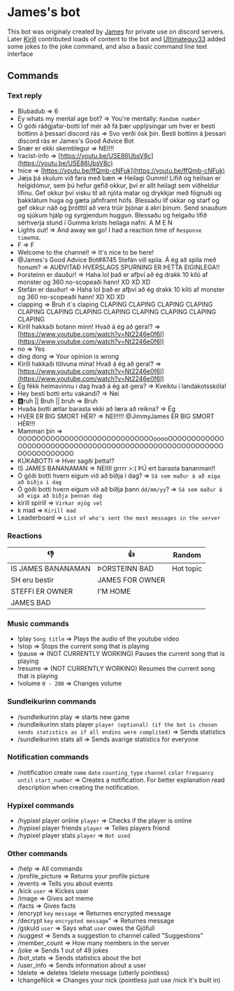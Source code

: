# James's bot
This bot was originaly created by [James](https://github.com/JimmyJames188) for private use on discord servers. Later [Kirill](https://github.com/Kirill-iceland) contributed loads of content to the bot and [Ultimateguy33](https://github.com/SBB-50) added some jokes to the joke command, and also a basic command line text interface

## Commands
### Text reply
* Blubadub => 6
* Ey whats my mental age bot? => You're mentally: `Random number`
* Ó góði ráðgjafar-botti lof mér að fá þær upplýsingar um hver er besti bottinn á þessari discord rás => Svo verði ósk þín. Besti bottinn á þessari discord rás er James's Good Advice Bot
* Snær er ekki skemtilegur => NEI!!!
* !racist-info => [https://youtu.be/USE86UbsV8c](https://youtu.be/USE86UbsV8c)
* !nice => [https://youtu.be/ffQmb-cNFuk](https://youtu.be/ffQmb-cNFuk)
* Jæja þá skulum við fara með bæn => Heilagi Gummi! Lífið og heilsan er helgidómur, sem þú hefur gefið okkur, því er allt heilagt sem viðheldur lífinu. Gef okkur því visku til að njóta matar og drykkjar með fögnuði og þakklátum huga og gæta jafnframt hófs. Blessaðu líf okkar og starf og gef okkur náð og þrótttil að vera trúir þjónar á akri þínum. Send snauðum og sjúkum hjálp og syrgjendum huggun. Blessaðu og helgaðu lífið sérhverja stund í Gumma krists heilaga nafni. A M E N
* Lights out! => And away we go! I had a reaction time of `Response time`ms.
* F => F
* Welcome to the channel! => It's nice to be here!
* @James's Good Advice Bot#8745 Stefán vill spila. Á ég að spila með honum? => AUÐVITAÐ HVERSLAGS SPURNING ER ÞETTA EIGINLEGA!!
* Þorsteinn er dauður! => Haha lol það er afþví að ég drakk 10 kíló af monster og 360 no-scopeaði hann! XD XD XD
* Stefán er dauður! => Haha lol það er afþví að ég drakk 10 kíló af monster og 360 no-scopeaði hann! XD XD XD
* clapping => Bruh it´s claping   CLAPING   CLAPING   CLAPING   CLAPING   CLAPING    CLAPING   CLAPING   CLAPING   CLAPING    CLAPING   CLAPING   CLAPING
* Kirill hakkaði botann minn! Hvað á ég að gera!? => [https://www.youtube.com/watch?v=Nt2246e0f6I](https://www.youtube.com/watch?v=Nt2246e0f6I)
* no => Yes
* ding dong => Your opinion is wrong
* Kirill hakkaði tölvuna mína! Hvað á ég að gera!? => [https://www.youtube.com/watch?v=Nt2246e0f6I](https://www.youtube.com/watch?v=Nt2246e0f6I)
* Ég fékk heimavinnu í dag hvað á ég að gera? => Kveiktu í landakotsskóla!
* Hey besti botti ertu vakandi? => Nei
* 🅱️ruh || Bruh || bruh => Bruh
* Hvaða botti ætlar barasta ekki að læra að reikna? => Ég
* HVER ER BIG SMORT HÉR? => NEI!!!!! @JimmyJames ER BIG SMORT HÉR!!!
* Mamman þín => OOOOOOOOOOOOOOOOOOOOOOOOOOOOOooooOOOOOOOOOOOOOOOOOOOOOOOOOOOOOOOOOOOOOOOOOOOOOOOOOOOOOOOOOOOOOOOOOOOO
* KÚKABOTTI => Hver sagði þetta!?
* IS JAMES BANANAMAN => NEIIII grrrr >:( ÞÚ ert barasta bananman!!
* Ó góði botti hvern eigum við að biðja í dag? => `Sá sem maður á að eiga að biðja í dag`  
* Ó góði botti hvern eigum við að biðja þann `dd/mm/yy`? => `Sá sem maður á að eiga að biðja þennan dag`  
* kirill spírill => `Virkar mjög vel`
* k mad => `Kirill mad`
* Leaderboard => `List of who's sent the most messages in the server`

### Reactions
| 👎                    | 👍                |  Random   |
| --------------------- | ----------------- | --------- |
| IS JAMES BANANAMAN    | ÞORSTEINN BAD     | Hot topic |
| SH eru bestir         | JAMES FOR OWNER   |           |
| STEFFI ER OWNER       | I'M HOME          |           |
| JAMES BAD             |                   |           |

### Music commands
* !play `Song title` => Plays the audio of the youtube video
* !stop => Stops the current song that is playing
* !pause => (NOT CURRENTLY WORKING) Pauses the current song that is playing
* !resume => (NOT CURRENTLY WORKING) Resumes the current song that is playing
* !volume `0 - 200` => Changes volume

### Sundleikurinn commands
* /sundleikurinn play => starts new game
* /sundleikurinn stats player `player (optional) (if the bot is chosen sends statistics as if all endins were complited)` => Sends statistics
* /sundleikurinn stats all => Sends avarige statistics for everyone

### Notification commands
* /notification create `name` `date` `counting_type` `channel` `color` `frequancy` `until` `start_number` => Creates a notification. For better explanation read description when creating the notification.

### Hypixel commands
* /hypixel player online  `player` => Checks if the player is online
* /hypixel player friends `player` => Telles players friend
* /hypixel player stats   `player` => `Not used`

### Other commands
* /help => All commands
* /profile_picture => Returns your profile picture
* /events => Tells you about events
* /kick `user` => Kickes user
* /image => Gives aot meme
* /facts => Gives facts
* /encrypt `key` `message` => Returnes encrypted message
* /decrypt `key` `encrypted message`" => Returnes message
* /gskuld `user` => Says what `user` owes the Gjöfull
* /suggest => Sends a suggestion to channel called "Suggestions"
* /member_count => How many members in the server
* /joke => Sends 1 out of 49 jokes
* /bot_stats => Sends statistics about the bot
* /user_info => Sends information about a user
* !delete => deletes !delete message (utterly pointless)
* !changeNick => Changes your nick (pointless just use /nick it's built in)

<!-- END OF COMMANDS -->
